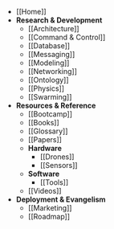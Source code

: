 * [[Home]]
* **Research & Development**
  * [[Architecture]]
  * [[Command & Control]]
  * [[Database]]
  * [[Messaging]]
  * [[Modeling]]
  * [[Networking]]
  * [[Ontology]]
  * [[Physics]]
  * [[Swarming]]
* **Resources & Reference**
  * [[Bootcamp]]
  * [[Books]]
  * [[Glossary]]
  * [[Papers]]
  * **Hardware**
    * [[Drones]]
    * [[Sensors]]
  * **Software**
    * [[Tools]]
  * [[Videos]]
* **Deployment & Evangelism**
  * [[Marketing]]
  * [[Roadmap]]

